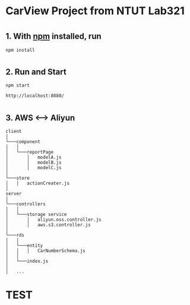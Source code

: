 # CarView Project from NTUT Lab321
#
## 1. With [npm](https://npmjs.org/) installed, run

```shell
npm install
```
#
## 2. Run and Start

```shell
npm start
```


```shell
http://localhost:8080/
```

#
## 3. AWS <--> Aliyun

```shell
client
│
└───component
│   │
│   └───reportPage
│       │   modelA.js
│       │   modelB.js
│       │   modelC.js
│
└───store
│   │   actionCreater.js
│
server
│
└───controllers
│   │
│   └───storage service
│       │   aliyun.oss.controller.js
│       │   aws.s3.controller.js
│
└───rds
│   │
│   └───entity
│   │   │   CarNumberSchema.js
│   │
│   └───index.js
│
│   ...
```

# TEST